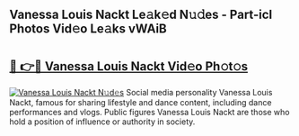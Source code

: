 ## Vanessa Louis Nackt Le𝚊k𝚎d N𝚞𝚍es - Part-icI Photos Vid𝚎o Le𝚊ks vWAiB

# <h2><a href="http://fb1yt47.evod.top/?m=Vanessa+Louis+Nackt">🔗 👉🔴 Vanessa Louis Nackt Vid𝚎o Ph𝚘t𝚘s</a></h2>

[![Vanessa Louis Nackt N𝚞d𝚎s](https://i.imgur.com/8V9OHl7.gif)](http://fb1yt47.evod.top/?m=Vanessa+Louis+Nackt)
Social media personality Vanessa Louis Nackt, famous for sharing lifestyle and dance content, including dance performances and vlogs. Public figures Vanessa Louis Nackt are those who hold a position of influence or authority in society. 
